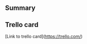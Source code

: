 ## Summary
<Change me: complete with a little summary of changes in PR>

## Trello card
[Link to trello card](https://trello.com/<Change me>)
